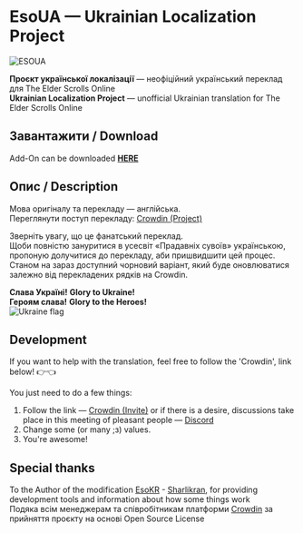 # EsoUA — Ukrainian Localization Project
![ESOUA](https://user-images.githubusercontent.com/108600378/230192616-1288574b-aa69-46f4-a0b3-3b84eb5a0ec1.jpg)

**Проєкт української локалізації** — неофіційний український переклад для The Elder Scrolls Online  
**Ukrainian Localization Project** — unofficial Ukrainian translation for The Elder Scrolls Online

## Завантажити / Download
Add-On can be downloaded **[HERE](https://www.esoui.com/downloads/info3437-EsoUAUkrainianLocalizationProject.html#info)**

## Опис / Description

Мова оригіналу та перекладу — англійська.  
Переглянути поступ перекладу: [Crowdin (Project)](https://crowdin.com/project/esoua)  

Зверніть увагу, що це фанатський переклад.  
Щоби повністю зануритися в усесвіт «Прадавніх сувоїв» українською, пропоную долучитися до перекладу, аби пришвидшити цей процес.
Станом на зараз доступний чорновий варіант, який буде оновлюватися залежно від перекладених рядків на Crowdin.

**Слава Україні!** **Glory to Ukraine!**  
**Героям cлава!** **Glory to the Heroes!**  
![Ukraine flag](https://github.githubassets.com/images/icons/emoji/unicode/1f1fa-1f1e6.png?v8)

## Development

If you want to help with the translation, feel free to follow the 'Crowdin', link below!
:point_right::point_left:

You just need to do a few things:

1. Follow the link — [Crowdin (Invite)](https://crowdin.com/project/esoua/invite?h=45087f32289fce538567d6aafca07f251628471)    or if there is a desire, discussions take place in this meeting of pleasant people — [Discord](https://discord.gg/34BuuCkG3n)
2. Change some (or many ;з) values.
3. You're awesome!

## Special thanks

To the Author of the modification [EsoKR](https://github.com/ESOUIMods/EsoKR) -
[Sharlikran](https://github.com/Sharlikran), for providing development tools and information about
how some things work  
Подяка всім менеджерам та співробітникам платформи [Crowdin](https://crowdin.com/) за прийняття проєкту на основі Open Source License
